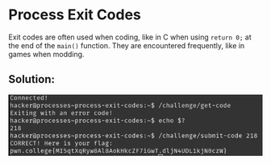 # Process Exit Codes

Exit codes are often used when coding, like in C when using `return 0;` at the end of the `main()` function. They are encountered frequently, like in games when modding.


## Solution:

![solution](09_Process_Exit_Codes.png)
